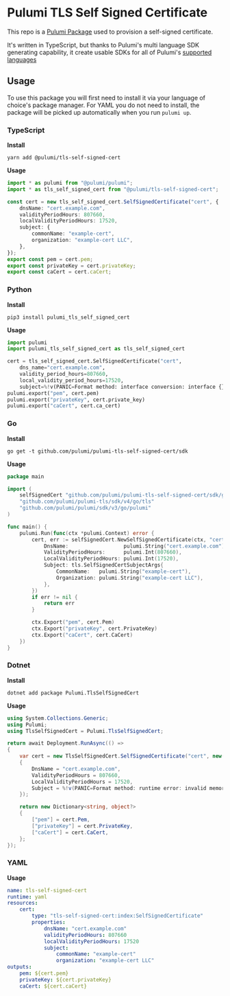 # Pulumi TLS Self Signed Certificate

This repo is a [Pulumi Package](https://www.pulumi.com/docs/guides/pulumi-packages/) used to provision a self-signed certificate.

It's written in TypeScript, but thanks to Pulumi's multi language SDK generating capability, it create usable SDKs for all of Pulumi's [supported languages](https://www.pulumi.com/docs/intro/languages/)

## Usage

To use this package you will first need to install it via your language of choice's package manager. For YAML you
do not need to install, the package will be picked up automatically when you run `pulumi up`.

### TypeScript

**Install**

```
yarn add @pulumi/tls-self-signed-cert
```

**Usage**

```typescript
import * as pulumi from "@pulumi/pulumi";
import * as tls_self_signed_cert from "@pulumi/tls-self-signed-cert";

const cert = new tls_self_signed_cert.SelfSignedCertificate("cert", {
    dnsName: "cert.example.com",
    validityPeriodHours: 807660,
    localValidityPeriodHours: 17520,
    subject: {
        commonName: "example-cert",
        organization: "example-cert LLC",
    },
});
export const pem = cert.pem;
export const privateKey = cert.privateKey;
export const caCert = cert.caCert;
```

### Python

**Install**

```
pip3 install pulumi_tls_self_signed_cert
```

**Usage**

```python
import pulumi
import pulumi_tls_self_signed_cert as tls_self_signed_cert

cert = tls_self_signed_cert.SelfSignedCertificate("cert",
    dns_name="cert.example.com",
    validity_period_hours=807660,
    local_validity_period_hours=17520,
    subject=%!v(PANIC=Format method: interface conversion: interface {} is json.RawMessage, not python.PackageInfo))
pulumi.export("pem", cert.pem)
pulumi.export("privateKey", cert.private_key)
pulumi.export("caCert", cert.ca_cert)
```

### Go

**Install**

```
go get -t github.com/pulumi/pulumi-tls-self-signed-cert/sdk
```

**Usage**

```go
package main

import (
	selfSignedCert "github.com/pulumi/pulumi-tls-self-signed-cert/sdk/go/tls-self-signed-cert"
	"github.com/pulumi/pulumi-tls/sdk/v4/go/tls"
	"github.com/pulumi/pulumi/sdk/v3/go/pulumi"
)

func main() {
	pulumi.Run(func(ctx *pulumi.Context) error {
		cert, err := selfSignedCert.NewSelfSignedCertificate(ctx, "cert", &selfSignedCert.SelfSignedCertificateArgs{
			DnsName:                  pulumi.String("cert.example.com"),
			ValidityPeriodHours:      pulumi.Int(807660),
			LocalValidityPeriodHours: pulumi.Int(17520),
			Subject: tls.SelfSignedCertSubjectArgs{
				CommonName:   pulumi.String("example-cert"),
				Organization: pulumi.String("example-cert LLC"),
			},
		})
		if err != nil {
			return err
		}

		ctx.Export("pem", cert.Pem)
		ctx.Export("privateKey", cert.PrivateKey)
		ctx.Export("caCert", cert.CaCert)
	})
}
```

### Dotnet

**Install**

```
dotnet add package Pulumi.TlsSelfSignedCert
```

**Usage**

```csharp
using System.Collections.Generic;
using Pulumi;
using TlsSelfSignedCert = Pulumi.TlsSelfSignedCert;

return await Deployment.RunAsync(() =>
{
    var cert = new TlsSelfSignedCert.SelfSignedCertificate("cert", new()
    {
        DnsName = "cert.example.com",
        ValidityPeriodHours = 807660,
        LocalValidityPeriodHours = 17520,
        Subject = %!v(PANIC=Format method: runtime error: invalid memory address or nil pointer dereference),
    });

    return new Dictionary<string, object?>
    {
        ["pem"] = cert.Pem,
        ["privateKey"] = cert.PrivateKey,
        ["caCert"] = cert.CaCert,
    };
});
```

### YAML

**Usage**

```yaml
name: tls-self-signed-cert
runtime: yaml
resources:
    cert:
        type: "tls-self-signed-cert:index:SelfSignedCertificate"
        properties:
            dnsName: "cert.example.com"
            validityPeriodHours: 807660
            localValidityPeriodHours: 17520
            subject:
                commonName: "example-cert"
                organization: "example-cert LLC"
outputs:
    pem: ${cert.pem}
    privateKey: ${cert.privateKey}
    caCert: ${cert.caCert}
```
